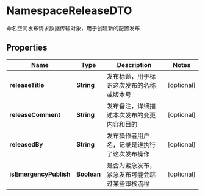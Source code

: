 

# NamespaceReleaseDTO

命名空间发布请求数据传输对象，用于创建新的配置发布

## Properties

| Name | Type | Description | Notes |
|------------ | ------------- | ------------- | -------------|
|**releaseTitle** | **String** | 发布标题，用于标识这次发布的名称或版本号 |  [optional] |
|**releaseComment** | **String** | 发布备注，详细描述本次发布的变更内容和目的 |  [optional] |
|**releasedBy** | **String** | 发布操作者用户名，记录是谁执行了这次发布操作 |  [optional] |
|**isEmergencyPublish** | **Boolean** | 是否为紧急发布，紧急发布可能会跳过某些审核流程 |  [optional] |



